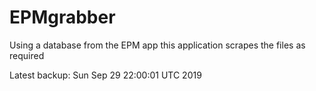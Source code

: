 # EPMgrabber
Using a database from the EPM app this application scrapes the files as required


Latest backup: Sun Sep 29 22:00:01 UTC 2019
